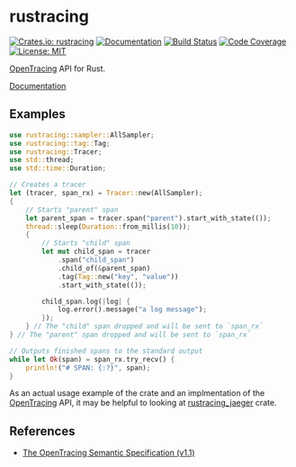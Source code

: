 rustracing
==========

[![Crates.io: rustracing](https://img.shields.io/crates/v/rustracing.svg)](https://crates.io/crates/rustracing)
[![Documentation](https://docs.rs/rustracing/badge.svg)](https://docs.rs/rustracing)
[![Build Status](https://travis-ci.org/sile/rustracing.svg?branch=master)](https://travis-ci.org/sile/rustracing)
[![Code Coverage](https://codecov.io/gh/sile/rustracing/branch/master/graph/badge.svg)](https://codecov.io/gh/sile/rustracing/branch/master)
[![License: MIT](https://img.shields.io/badge/license-MIT-blue.svg)](LICENSE)

[OpenTracing] API for Rust.

[Documentation](https://docs.rs/rustracing)

Examples
--------

```rust
use rustracing::sampler::AllSampler;
use rustracing::tag::Tag;
use rustracing::Tracer;
use std::thread;
use std::time::Duration;

// Creates a tracer
let (tracer, span_rx) = Tracer::new(AllSampler);
{
    // Starts "parent" span
    let parent_span = tracer.span("parent").start_with_state(());
    thread::sleep(Duration::from_millis(10));
    {
        // Starts "child" span
        let mut child_span = tracer
            .span("child_span")
            .child_of(&parent_span)
            .tag(Tag::new("key", "value"))
            .start_with_state(());

        child_span.log(|log| {
            log.error().message("a log message");
        });
    } // The "child" span dropped and will be sent to `span_rx`
} // The "parent" span dropped and will be sent to `span_rx`

// Outputs finished spans to the standard output
while let Ok(span) = span_rx.try_recv() {
    println!("# SPAN: {:?}", span);
}
```

As an actual usage example of the crate and an implmentation of the [OpenTracing] API,
it may be helpful to looking at [rustracing_jaeger] crate.

References
----------

- [The OpenTracing Semantic Specification (v1.1)][specification]

[OpenTracing]: http://opentracing.io/
[specification]: https://github.com/opentracing/specification/blob/master/specification.md
[rustracing_jaeger]: https://github.com/sile/rustracing_jaeger
